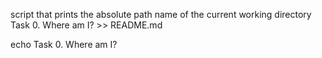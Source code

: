 script that prints the absolute path name of the current working directory
Task 0. Where am I? >> README.md

echo Task 0. Where am I?
